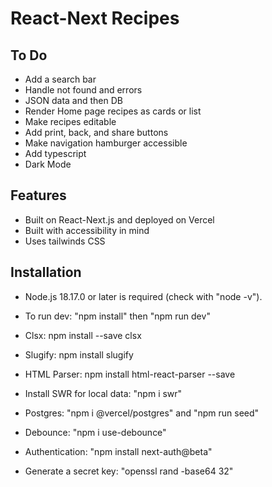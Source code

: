 # React-Next Recipes

## To Do

- Add a search bar
- Handle not found and errors
- JSON data and then DB
- Render Home page recipes as cards or list
- Make recipes editable
- Add print, back, and share buttons
- Make navigation hamburger accessible
- Add typescript
- Dark Mode

## Features

- Built on React-Next.js and deployed on Vercel
- Built with accessibility in mind
- Uses tailwinds CSS

## Installation

- Node.js 18.17.0 or later is required (check with "node -v").
- To run dev: "npm install" then "npm run dev"
- Clsx: npm install --save clsx
- Slugify: npm install slugify
- HTML Parser: npm install html-react-parser --save

- Install SWR for local data: "npm i swr"
- Postgres: "npm i @vercel/postgres" and "npm run seed"
- Debounce: "npm i use-debounce"
- Authentication: "npm install next-auth@beta" 
- Generate a secret key: "openssl rand -base64 32"